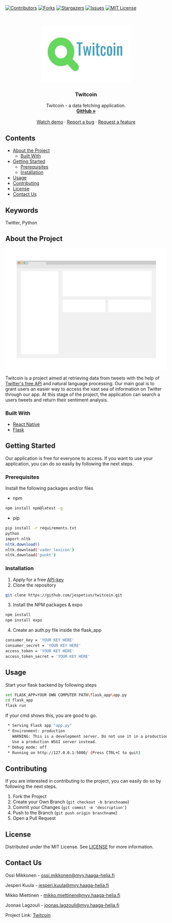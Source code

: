 [![Contributors][contributors-shield]][contributors-url]
[![Forks][forks-shield]][forks-url]
[![Stargazers][stars-shield]][stars-url]
[![Issues][issues-shield]][issues-url]
[![MIT License][license-shield]][license-url]


<br />
<p align="center">
  <a href="https://github.com/jespetius/twitcoin">
    <img src="images/logo.jpg" alt="Logo" width="280" height="180">
  </a>

  <h3 align="center">Twitcoin</h3>

  <p align="center">
    Twitcoin - a data fetching application.
    <br />
    <a href="https://github.com/jespetius/twitcoin"><strong>GitHub »</strong></a>
    <br />
    <br />
    <a href="https://github.com/jespetius/twitcoin">Watch demo</a>
    ·
    <a href="https://github.com/jespetius/twitcoin/issues/new">Report a bug</a>
    ·
    <a href="https://github.com/jespetius/twitcoin/issues/new">Request a feature</a>
  </p>
</p>


## Contents

* [About the Project](#about-the-project)
  * [Built With](#built-With)
* [Getting Started](#getting-started)
  * [Prerequisites](#prerequisites)
  * [Installation](#Installation)
* [Usage](#usage)
* [Contributing](#contributing)
* [License](#license)
* [Contact Us](#contact-us)

## Keywords

Twitter, Python


## About the Project

[![Product Name Screen Shot][product-screenshot]](https://example.com)

Twitcoin is a project aimed at retrieving data from tweets with the help of [Twitter's free API](https://developer.twitter.com/en/apply-for-access) and natural language processing. Our main goal is to grant users an easier way to access the vast sea of information on Twitter through our app. At this stage of the project, the application can search a users tweets and return their sentiment analysis.



<!-- Viitekehykset, jota olemme käyttäneet projektissamme -->
### Built With

* [React Native](https://reactnative.dev/)
* [Flask](https://flask.palletsprojects.com/en/1.1.x/)
<!-- 
* []()
* []()
-->

<!-- Aloitusprosessi, miten ohjelmaa voi itse käyttää -->
## Getting Started

Our application is free for everyone to access.
If you want to use your application, you can do so easily by following the next steps.



<!-- Mitä kaikkea ohjelman käyttäminen vaatii -->
### Prerequisites

Install the following packages and/or files
* npm
```sh
npm install npm@latest -g
```
* pip
```sh
pip install -r requirements.txt
python
import nltk
nltk.download()
nltk.download('vader_lexicon')
nltk.download('punkt')
```

<!-- Asennusohjeet -->
### Installation
 

1. Apply for a free [API-key](https://developer.twitter.com/en/apply-for-access)
2. Clone the repository
```sh
git clone https://github.com/jespetius/twitcoin.git
```
3. Install the NPM packages & expo
```sh
npm install
npm install expo
```
4. Create an auth.py file inside the flask_app
```sh
consumer_key = 'YOUR KEY HERE'
consumer_secret = 'YOUR KEY HERE' 
access_token = 'YOUR KEY HERE' 
access_token_secret = 'YOUR KEY HERE'

```
<!-- Käyttöohjeet -->
## Usage

Start your flask backend by following steps
```sh
set FLASK_APP=YOUR OWN COMPUTER PATH\flask_app\app.py
cd flask_app
flask run
```
If your cmd shows this, you are good to go.
```sh
 * Serving Flask app "app.py"
 * Environment: production
   WARNING: This is a development server. Do not use it in a production deployment.
   Use a production WSGI server instead.
 * Debug mode: off
 * Running on http://127.0.0.1:5000/ (Press CTRL+C to quit)
```
## Contributing

If you are interested in contributing to the project, you can easily do so by following the next steps.

1. Fork the Project
2. Create your Own Branch (`git checkout -b branchname`)
3. Commit your Changes (`git commit -m 'description'`)
4. Push to the Branch (`git push origin branchname`)
5. Open a Pull Request


## License

Distributed under the MIT License. See [LICENSE](https://github.com/jespetius/twitcoin/blob/master/LICENSE) for more information.

## Contact Us

Ossi Mikkonen - ossi.mikkonen@myy.haaga-helia.fi

Jesperi Kuula - jesperi.kuula@myy.haaga-helia.fi

Mikko Miettinen - mikko.miettinen@myy.haaga-helia.fi

Joonas Lagzouli - joonas.lagzouli@myy.haaga-helia.fi


Project Link: [Twitcoin](https://github.com/jespetius/twitcoin)




[contributors-shield]: https://img.shields.io/github/contributors/jespetius/twitcoin.svg?style=flat-square
[contributors-url]: https://github.com/jespetius/twitcoin/graphs/contributors
[forks-shield]: https://img.shields.io/github/forks/jespetius/twitcoin.svg?style=flat-square
[forks-url]: https://github.com/jespetius/twitcoin/network/members
[stars-shield]: https://img.shields.io/github/stars/jespetius/twitcoin.svg?style=flat-square
[stars-url]: https://github.com/jespetius/twitcoin/stargazers
[issues-shield]: https://img.shields.io/github/issues/jespetius/twitcoin.svg?style=flat-square
[issues-url]: https://github.com/jespetius/twitcoin/issues
[license-shield]: https://img.shields.io/github/license/jespetius/twitcoin.svg?style=flat-square
[license-url]: https://github.com/jespetius/twitcoin/blob/master/LICENSE
[product-screenshot]: images/screenshot.png
